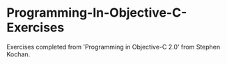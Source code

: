 # Programming-In-Objective-C-Exercises
Exercises completed from 'Programming in Objective-C 2.0' from Stephen Kochan.
